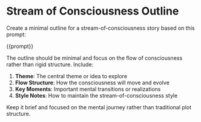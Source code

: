 # Stream of Consciousness Outline

Create a minimal outline for a stream-of-consciousness story based on this prompt:

{{prompt}}

The outline should be minimal and focus on the flow of consciousness rather than rigid structure. Include:

1. **Theme**: The central theme or idea to explore
2. **Flow Structure**: How the consciousness will move and evolve
3. **Key Moments**: Important mental transitions or realizations
4. **Style Notes**: How to maintain the stream-of-consciousness style

Keep it brief and focused on the mental journey rather than traditional plot structure. 